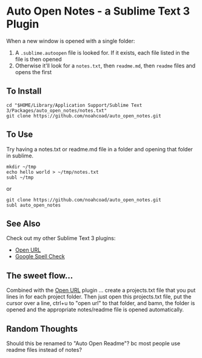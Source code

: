 # Auto Open Notes - a Sublime Text 3 Plugin

When a new window is opened with a single folder:
1. A `.sublime.autoopen` file is looked for.  If it exists, each file listed in the file is then opened
2. Otherwise it'll look for a `notes.txt`, then `readme.md`, then `readme` files and opens the first


## To Install

    cd "$HOME/Library/Application Support/Sublime Text 3/Packages/auto_open_notes/notes.txt"
    git clone https://github.com/noahcoad/auto_open_notes.git


## To Use
Try having a notes.txt or readme.md file in a folder and opening that folder in sublime.

    mkdir ~/tmp
    echo hello world > ~/tmp/notes.txt
    subl ~/tmp

or 

    git clone https://github.com/noahcoad/auto_open_notes.git
    subl auto_open_notes


## See Also
Check out my other Sublime Text 3 plugins:
* [Open URL](https://github.com/noahcoad/open-url)
* [Google Spell Check](https://github.com/noahcoad/google-spell-check)


## The sweet flow...
Combined with the [Open URL](https://github.com/noahcoad/open-url) plugin ... create a projects.txt file that you put lines in for each project folder.  Then just open this projects.txt file, put the cursor over a line, ctrl+u to "open url" to that folder, and bamn, the folder is opened and the appropriate notes/readme file is opened automatically.


## Random Thoughts
Should this be renamed to "Auto Open Readme"?  bc most people use readme files instead of notes? 
